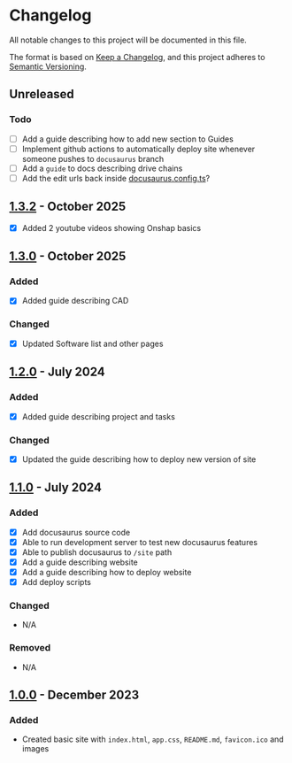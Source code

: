 # Changelog

All notable changes to this project will be documented in this file.

The format is based on [Keep a Changelog](https://keepachangelog.com/en/1.1.0/),
and this project adheres to [Semantic Versioning](https://semver.org/spec/v2.0.0.html).

## Unreleased

### Todo
- [ ] Add a guide describing how to add new section to Guides
- [ ] Implement github actions to automatically deploy site whenever someone pushes to `docusaurus` branch
- [ ] Add a `guide` to docs describing drive chains
- [ ] Add the edit urls back inside [docusaurus.config.ts](site/docusaurus.config.ts)?

## [1.3.2](https://github.com/Fahrenheit6882/Fahrenheit6882.github.io/tree/1.3.2) - October 2025

- [x] Added 2 youtube videos showing Onshap basics

## [1.3.0](https://github.com/Fahrenheit6882/Fahrenheit6882.github.io/tree/1.3.0) - October 2025

### Added

- [x] Added guide describing CAD

### Changed

- [x] Updated Software list and other pages


## [1.2.0](https://github.com/Fahrenheit6882/Fahrenheit6882.github.io/tree/1.2.0) - July 2024

### Added

- [x] Added guide describing project and tasks

### Changed

- [x] Updated the guide describing how to deploy new version of site

## [1.1.0](https://github.com/Fahrenheit6882/Fahrenheit6882.github.io/tree/1.1.0) - July 2024

### Added

- [x] Add docusaurus source code
- [x] Able to run development server to test new docusaurus features
- [x] Able to publish docusaurus to `/site` path
- [x] Add a guide describing website
- [x] Add a guide describing how to deploy website
- [x] Add deploy scripts

### Changed

- N/A

### Removed

- N/A

## [1.0.0](https://github.com/Fahrenheit6882/Fahrenheit6882.github.io/releases/tag/1.0.0) - December 2023

### Added 

- Created basic site with `index.html`, `app.css`, `README.md`, `favicon.ico` and images






